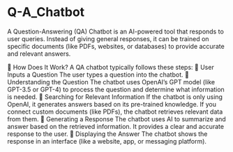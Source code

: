 # Q-A_Chatbot

A Question-Answering (QA) Chatbot is an AI-powered tool that responds to user queries. Instead of giving general responses, it can be trained on specific documents (like PDFs, websites, or databases) to provide accurate and relevant answers.

🔹 How Does It Work?
A QA chatbot typically follows these steps:
🔸 User Inputs a Question
 The user types a question into the chatbot.
🔸 Understanding the Question
 The chatbot uses OpenAI’s GPT model (like GPT-3.5 or GPT-4) to process the question and determine what information is needed.
🔸 Searching for Relevant Information
If the chatbot is only using OpenAI, it generates answers based on its pre-trained knowledge.
If you connect custom documents (like PDFs), the chatbot retrieves relevant data from them.
🔸 Generating a Response
The chatbot uses AI to summarize and answer based on the retrieved information.
It provides a clear and accurate response to the user.
🔸 Displaying the Answer
 The chatbot shows the response in an interface (like a website, app, or messaging platform).
